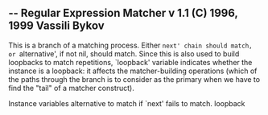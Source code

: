 -- Regular Expression Matcher v 1.1 (C) 1996, 1999 Vassili Bykov
--
This is a branch of a matching process. Either `next' chain should match, or `alternative', if not nil, should match. Since this is also used to build loopbacks to match repetitions, `loopback' variable indicates whether the instance is a loopback: it affects the matcher-building operations (which of the paths through the branch is to consider as the primary when we have to find the "tail" of a matcher construct).

Instance variables
	alternative		<RxmLink> to match if `next' fails to match.
	loopback		<Boolean>